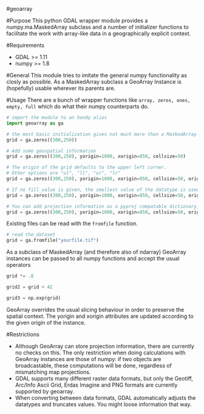 #geoarray

#Purpose
This python GDAL wrapper module provides a numpy.ma.MaskedArray subclass and a number of initializer 
functions to facilitate the work with array-like data in a geographically explicit context.

#Requirements
- GDAL >= 1.11
- numpy >= 1.8

#General
This module tries to imitate the general numpy functionality as closly as possible.
As a MaskedArray subclass a GeoArray Instance is (hopefully) usable wherever its parents are.

#Usage
There are a bunch of wrapper functions like ```array, zeros, ones, empty, full``` which do
what their numpy counterparts do.

```python
# import the module to an handy alias
import geoarray as ga

# the most basic initialization gives not much more than a MaskedArray
grid = ga.zeros((300,250))

# Add some geospatial information
grid = ga.zeros((300,250), yorigin=1000, xorigin=850, cellsize=50)

# The origin of the grid defaults to the upper left corner.
# Other options are "ul", "ll", "ur", "lr" 
grid = ga.zeros((300,250), yorigin=1000, xorigin=850, cellsize=50, origin="ll")

# If no fill_value is given, the smallest value of the datatype is used
grid = ga.zeros((300,250), yorigin=1000, xorigin=850, cellsize=50, origin="ll", fill_value=-9999)

# You can add projection information as a pyproj compatable dictionary, a wkt string or epsg code
grid = ga.zeros((300,250), yorigin=1000, xorigin=850, cellsize=50, origin="ll", fill_value=-9999, proj=3857)

```

Existing files can be read with the ```fromfile``` function.

```python
# read the dataset
grid = ga.fromfile("yourfile.tif")
```

As a subclass of MaskedArray (and therefore also of ndarray) GeoArray instances can be passed to
all numpy functions and accept the usual operators

```python
grid *= .8

grid2 = grid + 42

grid3 = np.exp(grid)
```

GeoArray overrides the usual slicing behaviour in order to preserve the spatial context. The yorigin 
and xorigin attributes are updated according to the given origin of the instance.

#Restrictions
- Although GeoArray can store projection information, there are currently no checks on this. The only restriction when doing calculations with GeoArray instances are those of numpy: if two objects are broadcastable, these computations will be done, regardless of mismatching map projections. 
- GDAL supports many different raster data formats, but only the Geotiff, Arc/Info Ascii Grid, Erdas Imagine and PNG formats are currently supported by geoarray.
- When converting between data formats, GDAL automatically adjusts the datatypes and truncates values. You might loose information that way.
